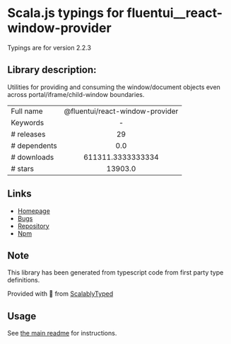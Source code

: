 
# Scala.js typings for fluentui__react-window-provider

Typings are for version 2.2.3

## Library description:
Utilities for providing and consuming the window/document objects even across portal/iframe/child-window boundaries.

|                    |                 |
| ------------------ | :-------------: |
| Full name          | @fluentui/react-window-provider |
| Keywords           | - |
| # releases         | 29 |
| # dependents       | 0.0 |
| # downloads        | 611311.3333333334 |
| # stars            | 13903.0 |

## Links
- [Homepage](https://github.com/microsoft/fluentui#readme)
- [Bugs](https://github.com/microsoft/fluentui/issues)
- [Repository](https://github.com/microsoft/fluentui)
- [Npm](https://www.npmjs.com/package/%40fluentui%2Freact-window-provider)
    


## Note
This library has been generated from typescript code from first party type definitions.

Provided with :purple_heart: from [ScalablyTyped](https://github.com/oyvindberg/ScalablyTyped)

## Usage
See [the main readme](../../readme.md) for instructions.


